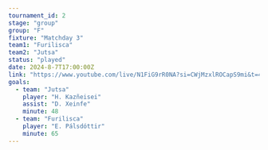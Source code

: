 ```yaml
---
tournament_id: 2
stage: "group"
group: "F"
fixture: "Matchday 3"
team1: "Furilisca"
team2: "Jutsa"
status: "played"
date: 2024-8-7T17:00:00Z
link: "https://www.youtube.com/live/N1FiG9rR0NA?si=CWjMzxlROCapS9mi&t=4556"
goals:
  - team: "Jutsa"
    player: "H. Kazñeisei"
    assist: "D. Xeinfe"
    minute: 48
  - team: "Furilisca"
    player: "E. Pálsdóttir"
    minute: 65
---
```

